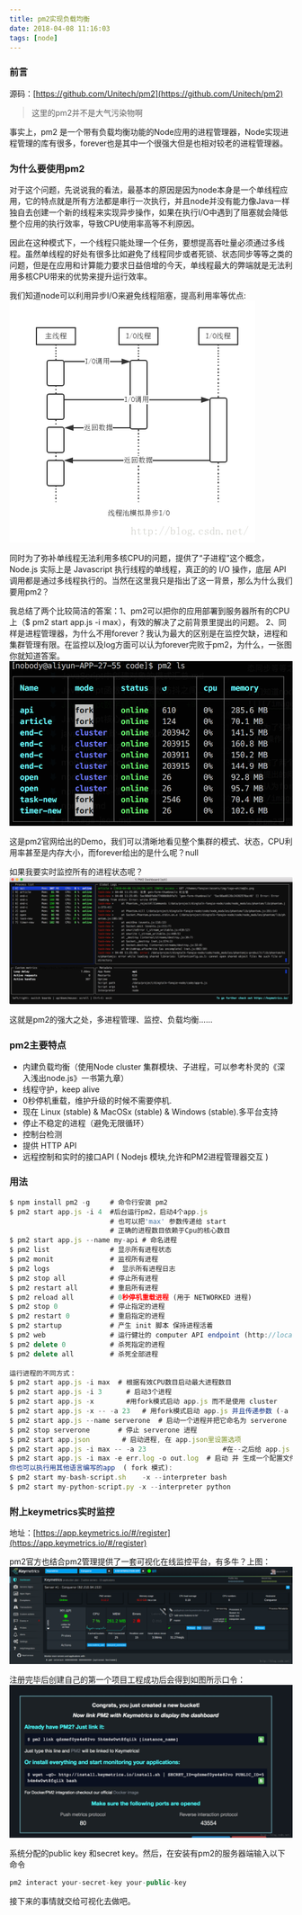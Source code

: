 ```yaml
---
title: pm2实现负载均衡
date: 2018-04-08 11:16:03
tags: [node]
---
```


### 前言
源码：[https://github.com/Unitech/pm2](https://github.com/Unitech/pm2)
>这里的pm2并不是大气污染物啊

事实上，pm2 是一个带有负载均衡功能的Node应用的进程管理器，Node实现进程管理的库有很多，forever也是其中一个很强大但是也相对较老的进程管理器。

### 为什么要使用pm2
对于这个问题，先说说我的看法，最基本的原因是因为node本身是一个单线程应用，它的特点就是所有方法都是串行一次执行，并且node并没有能力像Java一样独自去创建一个新的线程来实现异步操作，如果在执行I/O中遇到了阻塞就会降低整个应用的执行效率，导致CPU使用率高等不利原因。

因此在这种模式下，一个线程只能处理一个任务，要想提高吞吐量必须通过多线程。虽然单线程的好处有很多比如避免了线程同步或者死锁、状态同步等等之类的问题，但是在应用和计算能力要求日益倍增的今天，单线程最大的弊端就是无法利用多核CPU带来的优势来提升运行效率。

我们知道node可以利用异步I/O来避免线程阻塞，提高利用率等优点:
![](/images/page/pm2/1.png)

同时为了弥补单线程无法利用多核CPU的问题，提供了“子进程”这个概念，Node.js 实际上是 Javascript 执行线程的单线程，真正的的 I/O 操作，底层 API 调用都是通过多线程执行的。当然在这里我只是指出了这一背景，那么为什么我们要用pm2？

我总结了两个比较简洁的答案：1、pm2可以把你的应用部署到服务器所有的CPU上（$ pm2 start app.js -i max），有效的解决了之前背景里提出的问题。 2、同样是进程管理器，为什么不用forever？我认为最大的区别是在监控欠缺，进程和集群管理有限。在监控以及log方面可以认为forever完败于pm2，为什么，一张图你就知道答案。
![](/images/page/pm2/2.png)

这是pm2官网给出的Demo，我们可以清晰地看见整个集群的模式、状态，CPU利用率甚至是内存大小，而forever给出的是什么呢？null

如果我要实时监控所有的进程状态呢？
![](/images/page/pm2/3.png)

这就是pm2的强大之处，多进程管理、监控、负载均衡……

### pm2主要特点
- 内建负载均衡（使用Node cluster 集群模块、子进程，可以参考朴灵的《深入浅出node.js》一书第九章）
- 线程守护，keep alive
- 0秒停机重载，维护升级的时候不需要停机.
- 现在 Linux (stable) & MacOSx (stable) & Windows (stable).多平台支持
- 停止不稳定的进程（避免无限循环）
- 控制台检测
- 提供 HTTP API
- 远程控制和实时的接口API ( Nodejs 模块,允许和PM2进程管理器交互 )

### 用法
```js
$ npm install pm2 -g     # 命令行安装 pm2
$ pm2 start app.js -i 4  #后台运行pm2，启动4个app.js
                         # 也可以把'max' 参数传递给 start
                         # 正确的进程数目依赖于Cpu的核心数目
$ pm2 start app.js --name my-api # 命名进程
$ pm2 list               # 显示所有进程状态
$ pm2 monit              # 监视所有进程
$ pm2 logs               #  显示所有进程日志
$ pm2 stop all           # 停止所有进程
$ pm2 restart all        # 重启所有进程
$ pm2 reload all         # 0秒停机重载进程 (用于 NETWORKED 进程)
$ pm2 stop 0             # 停止指定的进程
$ pm2 restart 0          # 重启指定的进程
$ pm2 startup            # 产生 init 脚本 保持进程活着
$ pm2 web                # 运行健壮的 computer API endpoint (http://localhost:9615)
$ pm2 delete 0           # 杀死指定的进程
$ pm2 delete all         # 杀死全部进程

运行进程的不同方式：
$ pm2 start app.js -i max  # 根据有效CPU数目启动最大进程数目
$ pm2 start app.js -i 3      # 启动3个进程
$ pm2 start app.js -x        #用fork模式启动 app.js 而不是使用 cluster
$ pm2 start app.js -x -- -a 23   # 用fork模式启动 app.js 并且传递参数 (-a 23)
$ pm2 start app.js --name serverone  # 启动一个进程并把它命名为 serverone
$ pm2 stop serverone       # 停止 serverone 进程
$ pm2 start app.json        # 启动进程, 在 app.json里设置选项
$ pm2 start app.js -i max -- -a 23                   #在--之后给 app.js 传递参数
$ pm2 start app.js -i max -e err.log -o out.log  # 启动 并 生成一个配置文件
你也可以执行用其他语言编写的app  ( fork 模式):
$ pm2 start my-bash-script.sh    -x --interpreter bash
$ pm2 start my-python-script.py -x --interpreter python
```

### 附上keymetrics实时监控
地址：[https://app.keymetrics.io/#/register](https://app.keymetrics.io/#/register)

pm2官方也结合pm2管理提供了一套可视化在线监控平台，有多牛？上图：
![](/images/page/pm2/4.png)

注册完毕后创建自己的第一个项目工程成功后会得到如图所示口令：
![](/images/page/pm2/5.jpeg)

系统分配的public key 和secret key。然后，在安装有pm2的服务器端输入以下命令
```js
pm2 interact your-secret-key your-public-key
```
接下来的事情就交给可视化去做吧。